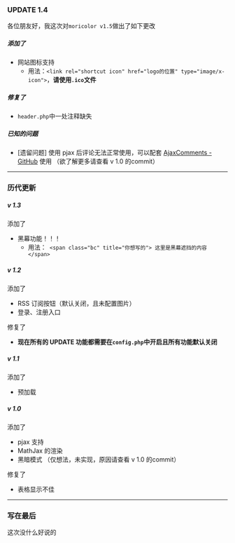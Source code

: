 ### UPDATE 1.4

各位朋友好，我这次对`moricolor v1.5`做出了如下更改

##### 添加了

- 网站图标支持
  - 用法：`<link rel="shortcut icon" href="logo的位置" type="image/x-icon">`，**请使用`.ico`文件**

##### 修复了

- `header.php`中一处注释缺失


##### 已知的问题

- [遗留问题] 使用 pjax 后评论无法正常使用，可以配套 [AjaxComments - GitHub](https://github.com/visamz/AjaxComments) 使用 （欲了解更多请查看 v 1.0 的commit）

------

### 历代更新

##### v 1.3

添加了

- 黑幕功能！！！
  - 用法：` <span class="bc" title="你想写的"> 这里是黑幕遮挡的内容 </span>`

##### v 1.2

添加了

- RSS 订阅按钮（默认关闭，且未配置图片）
- 登录、注册入口

修复了

- **现在所有的 UPDATE 功能都需要在`config.php`中开启且所有功能默认关闭**

##### v 1.1

添加了

- 预加载

##### v 1.0

添加了

- pjax 支持
- MathJax 的渲染
- 黑暗模式 （仅想法，未实现，原因请查看 v 1.0 的commit）

修复了

- 表格显示不佳

------

### 写在最后

这次没什么好说的